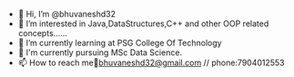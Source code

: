 - 👋 Hi, I’m @bhuvaneshd32
- 👀 I’m interested in Java,DataStructures,C++ and other OOP related concepts......
- 🌱 I’m currently learning at PSG College Of Technology
- 💞️ I'm currently pursuing MSc Data Science.
- 📫 How to reach me:email:bhuvaneshd32@gmail.com // phone:7904012553
  

<!---
bhuvaneshd32/bhuvaneshd32 is a ✨ special ✨ repository because its `README.md` (this file) appears on your GitHub profile.
You can click the Preview link to take a look at your changes.
--->
